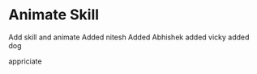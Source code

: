 # Animate Skill

Add skill and animate
Added nitesh
Added Abhishek
added vicky
added dog

appriciate
